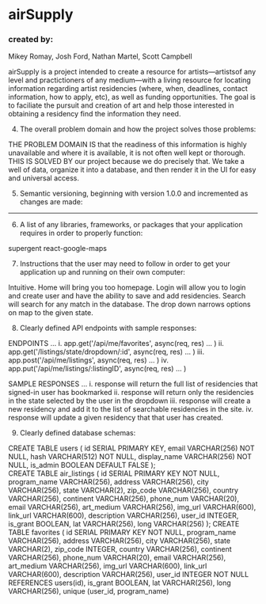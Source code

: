 # airSupply
### created by:
Mikey Romay, Josh Ford, Nathan Martel, Scott Campbell

airSupply is a project intended to create a resource for artists—artistsof any level and practictioners of any medium—with a living resource for locating information regarding artist residencies (where, when, deadlines, contact information, how to apply, etc), as well as funding opportunities. The goal is to faciliate the pursuit and creation of art and help those interested in obtaining a residency find the information they need.

4. The overall problem domain and how the project solves those problems:

THE PROBLEM DOMAIN IS that the readiness of this information is highly unavailable and where it is available, it is not often well kept or thorough. THIS IS SOLVED BY our project because we do precisely that. We take a well of data, organize it into a database, and then render it in the UI for easy and universal access.

5. Semantic versioning, beginning with version 1.0.0 and incremented as changes are made:

- - -

6. A list of any libraries, frameworks, or packages that your application requires in order to properly function:

supergent 
react-google-maps



7. Instructions that the user may need to follow in order to get your application up and running on their own computer:

Intuitive.
Home will bring you too homepage.
Login will allow you to login and create user and have the ability to save and add residencies.
Search will search for any match in the database.
The drop down narrows options on map to the given state.


8. Clearly defined API endpoints with sample responses:

ENDPOINTS ...
 i. app.get('/api/me/favorites', async(req, res) ... )
 ii. app.get('/listings/state/dropdown/:id', async(req, res) ... )
 iii. app.post('/api/me/listings', async(req, res) ... )
 iv. app.put('/api/me/listings/:listingID', async(req, res) ... )

SAMPLE RESPONSES ...
 i. response will return the full list of residencies that signed-in user has bookmarked
 ii. response will return only the residencies in the state selected by the user in the dropdown
 iii. response will create a new residency and add it to the list of searchable residencies in the site.
 iv. response will update a given residency that that user has created.


9. Clearly defined database schemas:

CREATE TABLE users (
                    id SERIAL PRIMARY KEY,
                    email VARCHAR(256) NOT NULL,
                    hash VARCHAR(512) NOT NULL,
                    display_name VARCHAR(256) NOT NULL,
                    is_admin BOOLEAN DEFAULT FALSE
                );           
CREATE TABLE air_listings (
                    id SERIAL PRIMARY KEY NOT NULL,
                    program_name VARCHAR(256),
                    address VARCHAR(256),
                    city VARCHAR(256),
                    state VARCHAR(2),
                    zip_code VARCHAR(256),
                    country VARCHAR(256),
                    continent VARCHAR(256),
                    phone_num VARCHAR(20), 
                    email VARCHAR(256),
                    art_medium VARCHAR(256),
                    img_url VARCHAR(600),
                    link_url VARCHAR(600),
                    description VARCHAR(256),
                    user_id INTEGER,
                    is_grant BOOLEAN,
                    lat VARCHAR(256),
                    long VARCHAR(256)
            );
CREATE TABLE favorites (
                    id SERIAL PRIMARY KEY NOT NULL,
                    program_name VARCHAR(256),
                    address VARCHAR(256),
                    city VARCHAR(256),
                    state VARCHAR(2),
                    zip_code INTEGER,
                    country VARCHAR(256),
                    continent VARCHAR(256),
                    phone_num VARCHAR(20), 
                    email VARCHAR(256),
                    art_medium VARCHAR(256),
                    img_url VARCHAR(600),
                    link_url VARCHAR(600),
                    description VARCHAR(256),
                    user_id INTEGER NOT NULL REFERENCES users(id),
                    is_grant BOOLEAN,
                    lat VARCHAR(256),
                    long VARCHAR(256),
                    unique (user_id, program_name)
